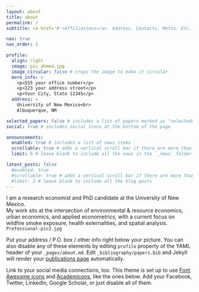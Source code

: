 ```yaml
---
layout: about
title: about
permalink: /
subtitle: <a href='#'>Affiliations</a>. Address. Contacts. Motto. Etc.

nav: true
nav_order: 1

profile:
  align: right
  image: pic_ahmed.jpg
  image_circular: false # crops the image to make it circular
  more_info: >
    <p>555 your office number</p>
    <p>123 your address street</p>
    <p>Your City, State 12345</p>
  address: >
    University of New Mexico<br>
    Albuquerque, NM

selected_papers: false # includes a list of papers marked as "selected={true}"
social: true # includes social icons at the bottom of the page

announcements:
  enabled: true # includes a list of news items
  scrollable: true # adds a vertical scroll bar if there are more than 3 news items
  limit: 5 # leave blank to include all the news in the `_news` folder

latest_posts: false
  #enabled: true
  #scrollable: true # adds a vertical scroll bar if there are more than 3 new posts items
  #limit: 3 # leave blank to include all the blog posts
---
```


I am a research economist and PhD candidate at the University of New Mexico.  
My work sits at the intersection of environmental & resource economics, urban economics, and applied econometrics, with a current focus on wildfire smoke exposure, health externalities, and spatial analysis. `Professional-pic2.jpg`

Put your address / P.O. box / other info right below your picture. You can also disable any of these elements by editing `profile` property of the YAML header of your `_pages/about.md`. Edit `_bibliography/papers.bib` and Jekyll will render your [publications page](/al-folio/publications/) automatically.

Link to your social media connections, too. This theme is set up to use [Font Awesome icons](https://github.com/jawhari1) and [Academicons](https://www.linkedin.com/in/ahmedjawhari/), like the ones below. Add your Facebook, Twitter, LinkedIn, Google Scholar, or just disable all of them.
